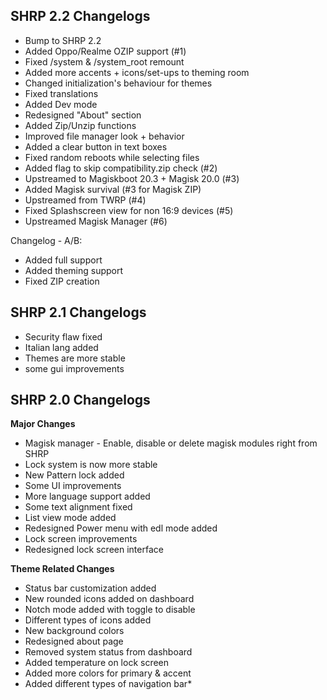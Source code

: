 ## SHRP 2.2 Changelogs

* Bump to SHRP 2.2
* Added Oppo/Realme OZIP support (#1)
* Fixed /system & /system_root remount
* Added more accents + icons/set-ups to theming room
* Changed initialization's behaviour for themes
* Fixed translations
* Added Dev mode
* Redesigned "About" section
* Added Zip/Unzip functions
* Improved file manager look + behavior
* Added a clear button in text boxes
* Fixed random reboots while selecting files
* Added flag to skip compatibility.zip check (#2)
* Upstreamed to Magiskboot 20.3 + Magisk 20.0 (#3)
* Added Magisk survival (#3 for Magisk ZIP)
* Upstreamed from TWRP (#4)
* Fixed Splashscreen view for non 16:9 devices (#5)
* Upstreamed Magisk Manager (#6)

Changelog - A/B:
* Added full support
* Added theming support
* Fixed ZIP creation


## SHRP 2.1 Changelogs

* Security flaw fixed
* Italian lang added
* Themes are more stable
* some gui improvements

## SHRP 2.0 Changelogs

**Major Changes**

* Magisk manager - Enable, disable or delete magisk modules right from SHRP
* Lock system is now more stable
* New Pattern lock added
* Some UI improvements
* More language support added
* Some text alignment fixed
* List view mode added
* Redesigned Power menu with edl mode added
* Lock screen improvements
* Redesigned lock screen interface

**Theme Related Changes**

* Status bar customization added
* New rounded icons added on dashboard
* Notch mode added with toggle to disable
* Different types of icons added
* New background colors
* Redesigned about page
* Removed system status from dashboard
* Added temperature on lock screen
* Added more colors for primary & accent
* Added different types of navigation bar*
